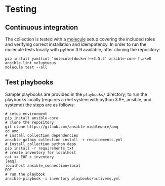 # Testing

## Continuous integration

The collection is tested with a [molecule](https://github.com/ansible-community/molecule) setup covering the included roles and verifying correct installation and idempotency.
In order to run the molecule tests locally with python 3.9 available, after cloning the repository:

```
pip install yamllint 'molecule[docker]~=3.5.2' ansible-core flake8 ansible-lint voluptuous
molecule test --all
```

## Test playbooks

Sample playbooks are provided in the `playbooks/` directory; to run the playbooks locally (requires a rhel system with python 3.9+, ansible, and systemd) the steps are as follows:

```
# setup environment
pip install ansible-core
# clone the repository
git clone https://github.com/ansible-middleware/amq
cd amq
# install collection dependencies
ansible-galaxy collection install -r requirements.yml
# install collection python deps
pip install -r requirements.txt
# create inventory for localhost
cat << EOF > inventory
[amq]
localhost ansible_connection=local
EOF
# run the playbook
ansible-playbook -i inventory playbooks/activemq.yml
```

